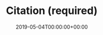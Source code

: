 ---
title: 'Citation (required)'
field: 'dcterms.bibliographicCitation'
slug: 'dcterms-bibliographicCitation'
description: 'Recommended practice is to include sufficient bibliographic detail to identify the resource as unambiguously as possible.'
required: True
date: '2019-05-04T00:00:00+00:00'
---